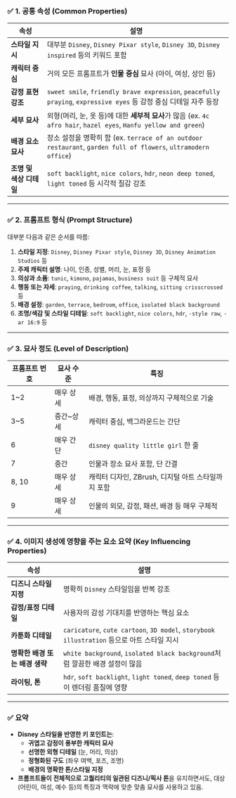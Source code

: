 ### ✅ **1. 공통 속성 (Common Properties)**

| 속성 | 설명 |
| --- | --- |
| **스타일 지시** | 대부분 `Disney`, `Disney Pixar style`, `Disney 3D`, `Disney inspired` 등의 키워드 포함 |
| **캐릭터 중심** | 거의 모든 프롬프트가 **인물 중심** 묘사 (아이, 여성, 성인 등) |
| **감정 표현 강조** | `sweet smile`, `friendly brave expression`, `peacefully praying`, `expressive eyes` 등 감정 중심 디테일 자주 등장 |
| **세부 묘사** | 외형(머리, 눈, 옷 등)에 대한 **세부적 묘사**가 많음 (ex. `4c afro hair`, `hazel eyes`, `Hanfu yellow and green`) |
| **배경 요소 묘사** | 장소 설정을 명확히 함 (ex. `terrace of an outdoor restaurant`, `garden full of flowers`, `ultramodern office`) |
| **조명 및 색상 디테일** | `soft backlight`, `nice colors`, `hdr`, `neon deep toned`, `light toned` 등 시각적 질감 강조 |

---

### ✅ **2. 프롬프트 형식 (Prompt Structure)**

대부분 다음과 같은 순서를 따름:

1. **스타일 지정**: `Disney`, `Disney Pixar style`, `Disney 3D`, `Disney Animation Studios` 등
2. **주제 캐릭터 설명**: 나이, 인종, 성별, 머리, 눈, 표정 등
3. **의상과 소품**: `tunic`, `kimono`, `pajamas`, `business suit` 등 구체적 묘사
4. **행동 또는 자세**: `praying`, `drinking coffee`, `talking`, `sitting crisscrossed` 등
5. **배경 설정**: `garden`, `terrace`, `bedroom`, `office`, `isolated black background`
6. **조명/색감 및 스타일 디테일**: `soft backlight`, `nice colors`, `hdr`, `-style raw`, `-ar 16:9` 등

---

### ✅ **3. 묘사 정도 (Level of Description)**

| 프롬프트 번호 | 묘사 수준 | 특징 |
| --- | --- | --- |
| 1~2 | 매우 상세 | 배경, 행동, 표정, 의상까지 구체적으로 기술 |
| 3~5 | 중간~상세 | 캐릭터 중심, 백그라운드는 간단 |
| 6 | 매우 간단 | `disney quality little girl` 한 줄 |
| 7 | 중간 | 인물과 장소 묘사 포함, 단 간결 |
| 8, 10 | 매우 상세 | 캐릭터 디자인, ZBrush, 디지털 아트 스타일까지 포함 |
| 9 | 매우 상세 | 인물의 외모, 감정, 패션, 배경 등 매우 구체적 |

---

### ✅ **4. 이미지 생성에 영향을 주는 요소 요약 (Key Influencing Properties)**

| 속성 | 설명 |
| --- | --- |
| **디즈니 스타일 지정** | 명확히 `Disney` 스타일임을 반복 강조 |
| **감정/표정 디테일** | 사용자의 감성 기대치를 반영하는 핵심 요소 |
| **카툰화 디테일** | `caricature`, `cute cartoon`, `3D model`, `storybook illustration` 등으로 아트 스타일 지시 |
| **명확한 배경 또는 배경 생략** | `white background`, `isolated black background`처럼 깔끔한 배경 설정이 많음 |
| **라이팅, 톤** | `hdr`, `soft backlight`, `light toned`, `deep toned` 등이 렌더링 품질에 영향 |

---

### ✅ 요약

- **Disney 스타일을 반영한 키 포인트는**:
    - **귀엽고 감정이 풍부한 캐릭터 묘사**
    - **선명한 외형 디테일** (눈, 머리, 의상)
    - **정형화된 구도** (좌우 여백, 포즈, 조명)
    - **배경의 명확한 톤/스타일 지정**
- **프롬프트들이 전체적으로 고퀄리티의 일관된 디즈니/픽사 톤**을 유지하면서도, 대상(어린이, 여성, 예수 등)의 특징과 맥락에 맞춘 맞춤 묘사를 사용하고 있음.